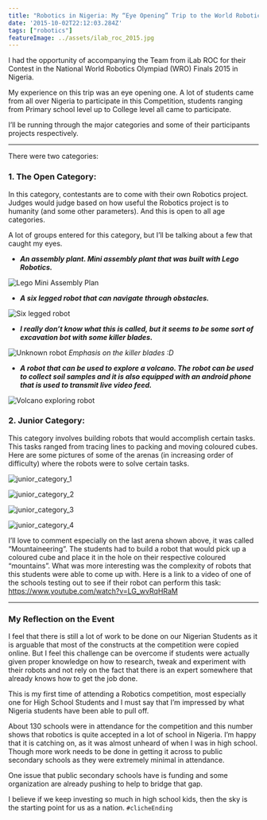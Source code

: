```yaml
---
title: "Robotics in Nigeria: My “Eye Opening” Trip to the World Robotics Olympiad (WRO) Finals in Nigeria"
date: '2015-10-02T22:12:03.284Z'
tags: ["robotics"]
featureImage: ../assets/ilab_roc_2015.jpg
---
```


I had the opportunity of accompanying the Team from iLab ROC for their Contest in the National World Robotics Olympiad (WRO) Finals 2015 in Nigeria.

My experience on this trip was an eye opening one. A lot of students came from all over Nigeria to participate in this Competition, students ranging from Primary school level up to College level all came to participate.

I’ll be running through the major categories and some of their participants projects respectively.

<hr/>

There were two categories:
### 1. The Open Category:

In this category, contestants are to come with their own Robotics project. Judges would judge based on how useful the Robotics project is to humanity (and some other parameters). And this is open to all age categories.

A lot of groups entered for this category, but I’ll be talking about a few that caught my eyes.

- ***An assembly plant. Mini assembly plant that was built with Lego Robotics.***

![Lego Mini Assembly Plan](https://cdn-images-1.medium.com/max/1600/1*mHdW3HorxWutJcdEK_CSwQ.jpeg)

- ***A six legged robot that can navigate through obstacles.***

![Six legged robot](https://cdn-images-1.medium.com/max/1600/1*cdtr7To-Aa1-v88oq9Zzmw.jpeg)

- ***I really don’t know what this is called, but it seems to be some sort of excavation bot with some killer blades.***

![Unknown robot](https://cdn-images-1.medium.com/max/1600/1*49vlKt0TdM9ZCO8PmQzGbA.jpeg)
*Emphasis on the killer blades :D*

- ***A robot that can be used to explore a volcano. The robot can be used to collect soil samples and it is also equipped with an android phone that is used to transmit live video feed.***

![Volcano exploring robot](https://cdn-images-1.medium.com/max/1600/1*EKMnc9SFcG0lgV4Z8qKDfQ.jpeg)


### 2. Junior Category:

This category involves building robots that would accomplish certain tasks. This tasks ranged from tracing lines to packing and moving coloured cubes.
Here are some pictures of some of the arenas (in increasing order of difficulty) where the robots were to solve certain tasks.

![junior_category_1](https://cdn-images-1.medium.com/max/1600/1*teTuOdMi_q6DoX04vF5n9A.jpeg)

![junior_category_2](https://cdn-images-1.medium.com/max/1600/1*cQOE_WzMauxBDvPJ6DgUOg.jpeg)

![junior_category_3](https://cdn-images-1.medium.com/max/1600/1*5QLYFYycygoJwTgAdvzQKA.jpeg)

![junior_category_4](https://cdn-images-1.medium.com/max/1600/1*dGRGdbvzMSJoeZmf_vTxzw.jpeg)

I’ll love to comment especially on the last arena shown above, it was called “Mountaineering”. The students had to build a robot that would pick up a coloured cube and place it in the hole on their respective coloured “mountains”. What was more interesting was the complexity of robots that this students were able to come up with. Here is a link to a video of one of the schools testing out to see if their robot can perform this task: https://www.youtube.com/watch?v=LG_wvRqHRaM

<hr/>

### My Reflection on the Event
I feel that there is still a lot of work to be done on our Nigerian Students as it is arguable that most of the constructs at the competition were copied online. But I feel this challenge can be overcome if students were actually given proper knowledge on how to research, tweak and experiment with their robots and not rely on the fact that there is an expert somewhere that already knows how to get the job done.

This is my first time of attending a Robotics competition, most especially one for High School Students and I must say that I’m impressed by what Nigeria students have been able to pull off.

About 130 schools were in attendance for the competition and this number shows that robotics is quite accepted in a lot of school in Nigeria. I’m happy that it is catching on, as it was almost unheard of when I was in high school. Though more work needs to be done in getting it across to public secondary schools as they were extremely minimal in attendance.

One issue that public secondary schools have is funding and some organization are already pushing to help to bridge that gap.

I believe if we keep investing so much in high school kids, then the sky is the starting point for us as a nation. `#clicheEnding`